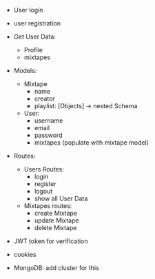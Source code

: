 

- User login
- user registration
- Get User Data:
  - Profile
  - mixtapes
- Models:
  - Mixtape
    - name
    - creator
    - playlist: [Objects] -> nested Schema
  - User:
    - username
    - email
    - password
    - mixtapes (populate with mixtape model)
- Routes:
  - Users Routes:
    - login
    - register
    - logout
    - show all User Data
  - Mixtapes routes:
    - create Mixtape
    - update Mixtape
    - delete Mixtape

- JWT token for verification
- cookies
- MongoDB: add cluster for this
